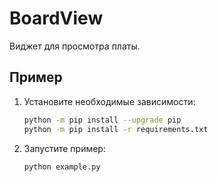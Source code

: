 # BoardView

Виджет для просмотра платы.

## Пример

1. Установите необходимые зависимости:

   ```bash
   python -m pip install --upgrade pip
   python -m pip install -r requirements.txt
   ```

2. Запустите пример:

   ```bash
   python example.py
   ```

